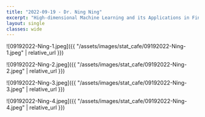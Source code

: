 ```yaml
---
title: "2022-09-19 - Dr. Ning Ning"
excerpt: "High-dimensional Machine Learning and its Applications in Finance"
layout: single
classes: wide
---
```


![09192022-Ning-1.jpeg]({{ "/assets/images/stat_cafe/09192022-Ning-1.jpeg" | relative_url }})

![09192022-Ning-2.jpeg]({{ "/assets/images/stat_cafe/09192022-Ning-2.jpeg" | relative_url }})

![09192022-Ning-3.jpeg]({{ "/assets/images/stat_cafe/09192022-Ning-3.jpeg" | relative_url }})

![09192022-Ning-4.jpeg]({{ "/assets/images/stat_cafe/09192022-Ning-4.jpeg" | relative_url }})
